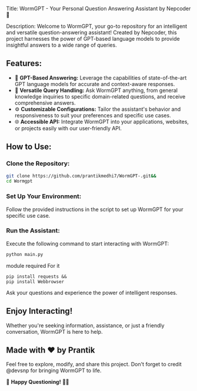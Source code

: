 Title: WormGPT - Your Personal Question Answering Assistant by Nepcoder 🚀

Description:
Welcome to WormGPT, your go-to repository for an intelligent and versatile question-answering assistant! Created by Nepcoder, this project harnesses the power of GPT-based language models to provide insightful answers to a wide range of queries.

## Features:

- 🧠 **GPT-Based Answering:** Leverage the capabilities of state-of-the-art GPT language models for accurate and context-aware responses.
- 🤖 **Versatile Query Handling:** Ask WormGPT anything, from general knowledge inquiries to specific domain-related questions, and receive comprehensive answers.
- ⚙️ **Customizable Configurations:** Tailor the assistant's behavior and responsiveness to suit your preferences and specific use cases.
- 🌐 **Accessible API:** Integrate WormGPT into your applications, websites, or projects easily with our user-friendly API.

## How to Use:

### Clone the Repository:

```bash
git clone https://github.com/prantikmedhi7/WormGPT-.git&&
cd Wormgpt
```

### Set Up Your Environment:

Follow the provided instructions in the script to set up WormGPT for your specific use case.

### Run the Assistant:

Execute the following command to start interacting with WormGPT:

```bash
python main.py
```

module required For it
```
pip install requests &&
pip install Webbrowser
```

Ask your questions and experience the power of intelligent responses.

## Enjoy Interacting!

Whether you're seeking information, assistance, or just a friendly conversation, WormGPT is here to help.

## Made with ❤️ by Prantik 

Feel free to explore, modify, and share this project. Don't forget to credit @devsnp for bringing WormGPT to life.

🌟 **Happy Questioning!** 🚀💬
